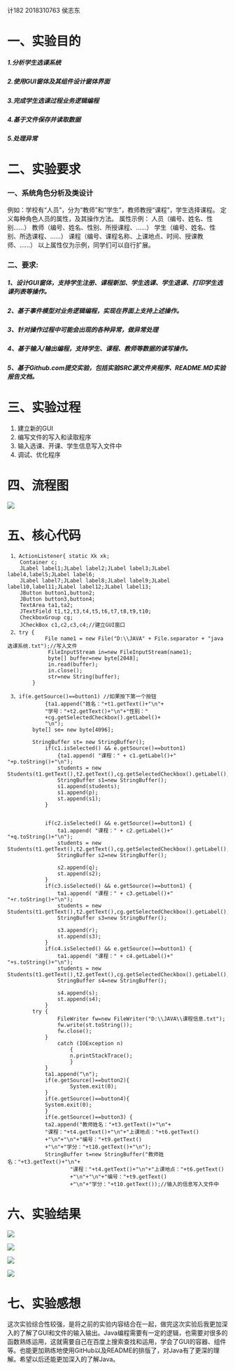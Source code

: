 计182 2018310763 侯志东
# 一、实验目的
##### 1.分析学生选课系统
##### 2.使用GUI窗体及其组件设计窗体界面
##### 3.完成学生选课过程业务逻辑编程
##### 4.基于文件保存并读取数据
##### 5.处理异常
# 二、实验要求
### 一、系统角色分析及类设计
例如：学校有“人员”，分为“教师”和“学生”，教师教授“课程”，学生选择课程。
定义每种角色人员的属性，及其操作方法。
属性示例：	人员（编号、姓名、性别……）
教师（编号、姓名、性别、所授课程、……）
			学生（编号、姓名、性别、所选课程、……）
			课程（编号、课程名称、上课地点、时间、授课教师、……）
以上属性仅为示例，同学们可以自行扩展。

### 二、要求:
##### 1、设计GUI窗体，支持学生注册、课程新加、学生选课、学生退课、打印学生选课列表等操作。
##### 2、基于事件模型对业务逻辑编程，实现在界面上支持上述操作。
##### 3、针对操作过程中可能会出现的各种异常，做异常处理
##### 4、基于输入/输出编程，支持学生、课程、教师等数据的读写操作。
##### 5、基于Github.com提交实验，包括实验SRC源文件夹程序、README.MD实验报告文档。

# 三、实验过程
1. 建立新的GUI
2. 编写文件的写入和读取程序
3. 输入选课、开课、学生信息写入文件中
4. 调试、优化程序
# 四、流程图
![](https://github.com/houzhidong/shiyan5/blob/master/%E6%B5%81%E7%A8%8B%E5%9B%BE.jpg)
# 五、核心代码
~~~
 1、ActionListener{ static Xk xk;
	Container c;
	JLabel label1;JLabel label2;JLabel label3;JLabel label4,label5;JLabel label6;
	JLabel label7;JLabel label8;JLabel label9;JLabel label10,label11;JLabel label12;JLabel label13;
	JButton button1,button2;
	JButton button3,button4;
	TextArea ta1,ta2;
	JTextField t1,t2,t3,t4,t5,t6,t7,t8,t9,t10;
	CheckboxGroup cg;
	JCheckBox c1,c2,c3,c4;//建立GUI窗口	
 2、try {
	    	File name1 = new File("D:\\JAVA" + File.separator + "java选课系统.txt");//写入文件
	    	 FileInputStream in=new FileInputStream(name1);
	    	 byte[] buffer=new byte[2048];
	    	 in.read(buffer);
	    	 in.close();
	    	 str=new String(buffer);
	    }
	    
 3、if(e.getSource()==button1) //如果按下第一个按钮
			{ta1.append("姓名："+t1.getText()+"\n"+
			"学号："+t2.getText()+"\n"+"性别："
			+cg.getSelectedCheckbox().getLabel()+
			"\n");
		byte[] se= new byte[4096];
		
		StringBuffer st= new StringBuffer();
			if(c1.isSelected() && e.getSource()==button1)
				{ta1.append( "课程：" + c1.getLabel()+" "+p.toString()+"\n");
				students = new Students(t1.getText(),t2.getText(),cg.getSelectedCheckbox().getLabel(),p);
				StringBuffer s1=new StringBuffer();
				s1.append(students);
				s1.append(p);
				st.append(s1);
			}
			
			
			if(c2.isSelected() && e.getSource()==button1) {
				ta1.append( "课程：" + c2.getLabel()+" "+q.toString()+"\n");
				students = new Students(t1.getText(),t2.getText(),cg.getSelectedCheckbox().getLabel(),q);
				StringBuffer s2=new StringBuffer();
				
				s2.append(q);
				st.append(s2);
			}
			if(c3.isSelected() && e.getSource()==button1) {
				ta1.append( "课程：" + c3.getLabel()+" "+r.toString()+"\n");
				students = new Students(t1.getText(),t2.getText(),cg.getSelectedCheckbox().getLabel(),r);
				StringBuffer s3=new StringBuffer();
				
				s3.append(r);
				st.append(s3);
			}
			if(c4.isSelected() && e.getSource()==button1) {
				ta1.append( "课程：" + c4.getLabel()+" "+s.toString()+"\n");
				students = new Students(t1.getText(),t2.getText(),cg.getSelectedCheckbox().getLabel(),s);
				StringBuffer s4=new StringBuffer();
					
				s4.append(s);
				st.append(s4);
			}	
		try {
				FileWriter fw=new FileWriter("D:\\JAVA\\课程信息.txt");
				fw.write(st.toString());
				fw.close();
			} 
				catch (IOException n) 
					{
					n.printStackTrace();
					}
		    }
			ta1.append("\n");
			if(e.getSource()==button2){
					System.exit(0);
			}
			if(e.getSource()==button4){
			System.exit(0);
		    }
		    if(e.getSource()==button3) {
			ta2.append("教师姓名："+t3.getText()+"\n"+
			"课程："+t4.getText()+"\n"+"上课地点："+t6.getText()
			+"\n"+"\n"+"编号："+t9.getText()
			+"\n"+"学分："+t10.getText()+"\n");
			StringBuffer t=new StringBuffer("教师姓名："+t3.getText()+"\n"+
					"课程："+t4.getText()+"\n"+"上课地点："+t6.getText()
					+"\n"+"\n"+"编号："+t9.getText()
					+"\n"+"学分："+t10.getText());//输入的信息写入文件中
~~~
# 六、实验结果
![](https://github.com/houzhidong/shiyan5/blob/master/yuxing.png)

![](https://github.com/houzhidong/shiyan5/blob/master/1.png)

![](https://github.com/houzhidong/shiyan5/blob/master/2.png)

![](https://github.com/houzhidong/shiyan5/blob/master/3.png)
# 七、实验感想
  这次实验综合性较强，是将之前的实验内容结合在一起，做完这次实验后我更加深入的了解了GUI和文件的输入输出。Java编程需要有一定的逻辑，也需要对很多的函数熟练运用，这就需要自己在百度上搜索查找和运用，学会了GUI的容器、组件等。也能更加熟练地使用GitHub以及README的排版了，对Java有了更深的理解。希望以后还能更加深入的了解Java。

